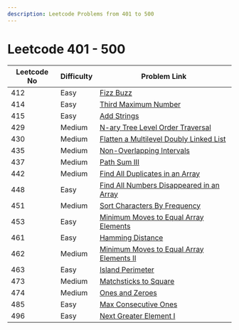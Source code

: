 ```yaml
---
description: Leetcode Problems from 401 to 500
---
```


# Leetcode 401 - 500



| Leetcode No | Difficulty | Problem Link                                                                                                                                           |
| ----------- | ---------- | ------------------------------------------------------------------------------------------------------------------------------------------------------ |
| 412         | Easy       | [Fizz Buzz](../difficulty-based-problem-index/leetcode-easy/leetcode-412-fizz-buzz.md)                                                                 |
| 414         | Easy       | [Third Maximum Number](../difficulty-based-problem-index/leetcode-easy/leetcode-414-third-maximum-number.md)                                           |
| 415         | Easy       | [Add Strings](../difficulty-based-problem-index/leetcode-easy/leetcode-415-add-strings.md)                                                             |
| 429         | Medium     | [N-ary Tree Level Order Traversal](../difficulty-based-problem-index/leetcode-medium/leetcode-429-n-ary-tree-level-order-traversal.md)                 |
| 430         | Medium     | [Flatten a Multilevel Doubly Linked List](../difficulty-based-problem-index/leetcode-medium/leetcode-430-flatten-a-multilevel-doubly-linked-list.md)   |
| 435         | Medium     | [Non-Overlapping Intervals](../difficulty-based-problem-index/leetcode-medium/leetcode-435-non-overlapping-intervals.md)                               |
| 437         | Medium     | [Path Sum III](../difficulty-based-problem-index/leetcode-medium/leetcode-437-path-sum-iii.md)                                                         |
| 442         | Medium     | [Find All Duplicates in an Array](../difficulty-based-problem-index/leetcode-medium/leetcode-442-find-all-duplicates-in-an-array.md)                   |
| 448         | Easy       | [Find All Numbers Disappeared in an Array](../difficulty-based-problem-index/leetcode-easy/leetcode-448-find-all-numbers-disappeared-in-an-array.md)   |
| 451         | Medium     | [Sort Characters By Frequency](../difficulty-based-problem-index/leetcode-medium/leetcode-451-sort-characters-by-frequency.md)                         |
| 453         | Easy       | [Minimum Moves to Equal Array Elements](../difficulty-based-problem-index/leetcode-easy/leetcode-453-minimum-moves-to-equal-array-elements.md)         |
| 461         | Easy       | [Hamming Distance](../difficulty-based-problem-index/leetcode-easy/leetcode-461-hamming-distance.md)                                                   |
| 462         | Medium     | [Minimum Moves to Equal Array Elements II](../difficulty-based-problem-index/leetcode-medium/leetcode-462-minimum-moves-to-equal-array-elements-ii.md) |
| 463         | Easy       | [Island Perimeter](../difficulty-based-problem-index/leetcode-easy/leetcode-463-island-perimeter.md)                                                   |
| 473         | Medium     | [Matchsticks to Square](../difficulty-based-problem-index/leetcode-medium/leetcode-473-matchsticks-to-square.md)                                       |
| 474         | Medium     | [Ones and Zeroes](../difficulty-based-problem-index/leetcode-medium/leetcode-474-ones-and-zeroes.md)                                                   |
| 485         | Easy       | [Max Consecutive Ones](../difficulty-based-problem-index/leetcode-easy/leetcode-485-max-consecutive-ones.md)                                           |
| 496         | Easy       | [Next Greater Element I](../difficulty-based-problem-index/leetcode-easy/leetcode-496-next-greater-element-i.md)                                       |
